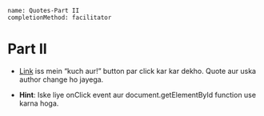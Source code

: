 ```ngMeta
name: Quotes-Part II
completionMethod: facilitator
```

# Part II

- [Link](https://codepen.io/navgurukul/full/rWrXWK) iss mein “kuch aur!” button par click kar kar dekho. Quote aur uska author change ho jayega.

- **Hint**: Iske liye onClick event aur document.getElementById function use karna hoga. 
